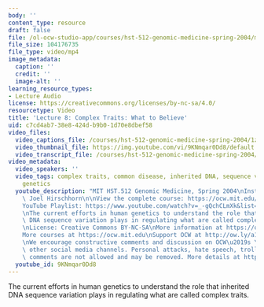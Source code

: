 ```yaml
---
body: ''
content_type: resource
draft: false
file: /ol-ocw-studio-app/courses/hst-512-genomic-medicine-spring-2004/mithst_512s04_lec08_360p_16_9.mp4
file_size: 104176735
file_type: video/mp4
image_metadata:
  caption: ''
  credit: ''
  image-alt: ''
learning_resource_types:
- Lecture Audio
license: https://creativecommons.org/licenses/by-nc-sa/4.0/
resourcetype: Video
title: 'Lecture 8: Complex Traits: What to Believe'
uid: c7cd4ab7-38e8-424d-b9b0-1d70e8dbef58
video_files:
  video_captions_file: /courses/hst-512-genomic-medicine-spring-2004/1zSzdZzZBfRk9P3_kJF1BlXAkf2BNmVNp_transcript.webvtt
  video_thumbnail_file: https://img.youtube.com/vi/9KNmqar0Dd8/default.jpg
  video_transcript_file: /courses/hst-512-genomic-medicine-spring-2004/1zSzdZzZBfRk9P3_kJF1BlXAkf2BNmVNp_transcript.pdf
video_metadata:
  video_speakers: ''
  video_tags: complex traits, common disease, inherited DNA, sequence variation, regulating,
    genetics
  youtube_description: "MIT HST.512 Genomic Medicine, Spring 2004\nInstructor: Dr.\
    \ Joel Hirschhorn\n\nView the complete course: https://ocw.mit.edu/courses/hst-512-genomic-medicine-spring-2004/\n\
    YouTube Playlist: https://www.youtube.com/watch?v=_-gQchCLmXk&list=PLUl4u3cNGP613PJMNmRjAIdBr76goU1V5\n\
    \nThe current efforts in human genetics to understand the role that inherited\
    \ DNA sequence variation plays in regulating what are called complex traits.\n\
    \nLicense: Creative Commons BY-NC-SA\nMore information at https://ocw.mit.edu/terms\n\
    More courses at https://ocw.mit.edu\nSupport OCW at http://ow.ly/a1If50zVRlQ\n\
    \nWe encourage constructive comments and discussion on OCW\u2019s YouTube and\
    \ other social media channels. Personal attacks, hate speech, trolling, and inappropriate\
    \ comments are not allowed and may be removed. More details at https://ocw.mit.edu/comments."
  youtube_id: 9KNmqar0Dd8
---
```

The current efforts in human genetics to understand the role that inherited DNA sequence variation plays in regulating what are called complex traits.